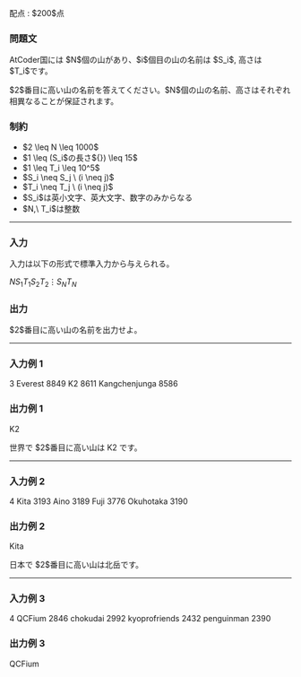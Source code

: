 
<div>

<span>

<span>

<p>
配点 : $200$点
</p>

<div>

<section>

### **問題文**

<p>
AtCoder国には $N$個の山があり、$i$個目の山の名前は $S_i$, 高さは $T_i$です。
</p>

<p>
$2$番目に高い山の名前を答えてください。$N$個の山の名前、高さはそれぞれ相異なることが保証されます。
</p>

</section>

</div>

<div>

<section>

### **制約**

<ul>

<li>
$2 \leq N \leq 1000$
</li>

<li>
$1 \leq (S_i$の長さ${}) \leq 15$
</li>

<li>
$1 \leq T_i \leq 10^5$
</li>

<li>
$S_i \neq S_j \ (i \neq j)$
</li>

<li>
$T_i \neq T_j \ (i \neq j)$
</li>

<li>
$S_i$は英小文字、英大文字、数字のみからなる
</li>

<li>
$N,\ T_i$は整数
</li>

</ul>

</section>

</div>

---

<div>

<div>

<section>

### **入力**

<p>
入力は以下の形式で標準入力から与えられる。
</p>

<div>

$N$$S_1$$T_1$$S_2$$T_2$$\vdots$$S_N$$T_N$
</div>

</section>

</div>

<div>

<section>

### **出力**

<p>
$2$番目に高い山の名前を出力せよ。
</p>

</section>

</div>

</div>

---

<div>

<section>

### **入力例 1**

<div>

3
Everest 8849
K2 8611
Kangchenjunga 8586

</div>

</section>

</div>

<div>

<section>

### **出力例 1**

<div>

K2

</div>

<p>
世界で $2$番目に高い山は K2 です。
</p>

</section>

</div>

---

<div>

<section>

### **入力例 2**

<div>

4
Kita 3193
Aino 3189
Fuji 3776
Okuhotaka 3190

</div>

</section>

</div>

<div>

<section>

### **出力例 2**

<div>

Kita

</div>

<p>
日本で $2$番目に高い山は北岳です。
</p>

</section>

</div>

---

<div>

<section>

### **入力例 3**

<div>

4
QCFium 2846
chokudai 2992
kyoprofriends 2432
penguinman 2390

</div>

</section>

</div>

<div>

<section>

### **出力例 3**

<div>

QCFium

</div>

</section>

</div>

</span>

</span>

</div>
